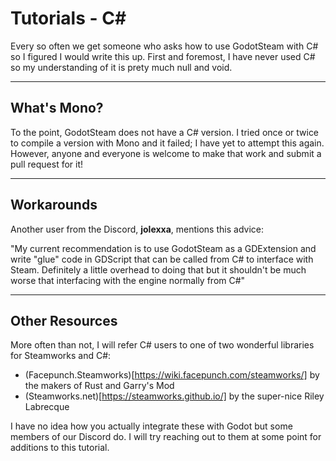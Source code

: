 # Tutorials - C#

Every so often we get someone who asks how to use GodotSteam with C# so I figured I would write this up.  First and foremost, I have never used C# so my understanding of it is prety much null and void.

---

## What's Mono?

To the point, GodotSteam does not have a C# version.  I tried once or twice to compile a version with Mono and it failed; I have yet to attempt this again.  However, anyone and everyone is welcome to make that work and submit a pull request for it!

---

## Workarounds

Another user from the Discord, **jolexxa**, mentions this advice:

"My current recommendation is to use GodotSteam as a GDExtension and write "glue" code in GDScript that can be called from C# to interface with Steam. Definitely a little overhead to doing that but it shouldn't be much worse that interfacing with the engine normally from C#"

---

## Other Resources

More often than not, I will refer C# users to one of two wonderful libraries for Steamworks and C#:

- (Facepunch.Steamworks)[https://wiki.facepunch.com/steamworks/] by the makers of Rust and Garry's Mod
- (Steamworks.net)[https://steamworks.github.io/] by the super-nice Riley Labrecque

I have no idea how you actually integrate these with Godot but some members of our Discord do.  I will try reaching out to them at some point for additions to this tutorial.